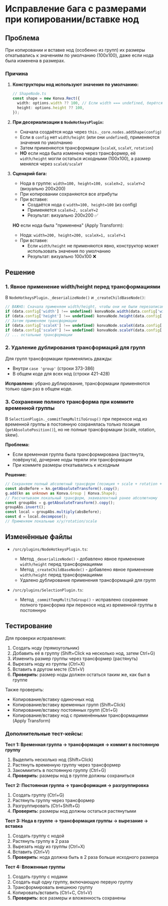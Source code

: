 # Исправление бага с размерами при копировании/вставке нод

## Проблема

При копировании и вставке нод (особенно из групп) их размеры откатывались к значениям по умолчанию (100x100), даже если нода была изменена в размерах.

### Причина

1. **Конструкторы нод используют значения по умолчанию:**

   ```typescript
   // ShapeNode.ts
   const shape = new Konva.Rect({
     width: options.width ?? 100, // Если width === undefined, берётся 100
     height: options.height ?? 100,
   });
   ```

2. **При десериализации в `NodeHotkeysPlugin`:**
   - Сначала создаётся нода через `this._core.nodes.addShape(config)`
   - Если в `config` нет `width/height` (или они `undefined`), применяются значения по умолчанию
   - Затем применяются трансформации (`scaleX`, `scaleY`, `rotation`)
   - **НО** если нода была изменена через трансформер, её `width/height` могли остаться исходными (100x100), а размер менялся через `scaleX/scaleY`

3. **Сценарий бага:**
   - Нода в группе: `width=100, height=100, scaleX=2, scaleY=2` (визуально 200x200)
   - При копировании сохраняются все атрибуты
   - При вставке:
     - Создаётся нода с `width=100, height=100` (из config)
     - Применяется `scaleX=2, scaleY=2`
     - Результат: визуально 200x200 ✅

   **НО** если нода была "применена" (Apply Transform):
   - Нода: `width=200, height=200, scaleX=1, scaleY=1`
   - При вставке:
     - Если `width/height` не применяются явно, конструктор может использовать значения по умолчанию
     - Результат: визуально 100x100 ❌

## Решение

### 1. Явное применение width/height перед трансформациями

В `NodeHotkeysPlugin._deserializeNode()` и `_createChildBaseNode()`:

```typescript
// ВАЖНО: Сначала применяем width/height, чтобы они не были перезаписаны значениями по умолчанию
if (data.config['width'] !== undefined) konvaNode.width(data.config['width'] as number);
if (data.config['height'] !== undefined) konvaNode.height(data.config['height'] as number);
// Затем применяем трансформации
if (data.config['scaleX'] !== undefined) konvaNode.scaleX(data.config['scaleX'] as number);
if (data.config['scaleY'] !== undefined) konvaNode.scaleY(data.config['scaleY'] as number);
// ... остальные трансформации
```

### 2. Удаление дублирования трансформаций для групп

Для групп трансформации применялись дважды:

- Внутри `case 'group'` (строки 373-386)
- В общем коде для всех нод (строки 421-428)

**Исправлено:** убрано дублирование, трансформации применяются только один раз в общем коде.

### 3. Сохранение полного трансформа при коммите временной группы

В `SelectionPlugin._commitTempMultiToGroup()` при переносе нод из временной группы в постоянную сохранялась только позиция (`getAbsolutePosition()`), но не полные трансформации (scale, rotation, skew).

**Проблема:**

- Если временная группа была трансформирована (растянута, повёрнута), дочерние ноды теряли эти трансформации
- При коммите размеры откатывались к исходным

**Решение:**

```typescript
// Сохраняем полный абсолютный трансформ (позиция + scale + rotation + skew)
const absBefore = kn.getAbsoluteTransform().copy();
g.add(kn as unknown as Konva.Group | Konva.Shape);
// Рассчитываем локальный трансформ, эквивалентный ранее абсолютному
const groupAbs = g.getAbsoluteTransform().copy();
groupAbs.invert();
const local = groupAbs.multiply(absBefore);
const d = local.decompose();
// Применяем локальные x/y/rotation/scale
```

## Изменённые файлы

- `/src/plugins/NodeHotkeysPlugin.ts`:
  - Метод `_deserializeNode()` - добавлено явное применение `width/height` перед трансформациями
  - Метод `_createChildBaseNode()` - добавлено явное применение `width/height` перед трансформациями
  - Удалено дублирование применения трансформаций для групп

- `/src/plugins/SelectionPlugin.ts`:
  - Метод `_commitTempMultiToGroup()` - исправлено сохранение полного трансформа при переносе нод из временной группы в постоянную

## Тестирование

Для проверки исправления:

1. Создать ноду (прямоугольник)
2. Добавить её в группу (Shift+Click на несколько нод, затем Ctrl+G)
3. Изменить размер группы через трансформер (растянуть)
4. Вырезать ноду из группы (Ctrl+X)
5. Вставить в другом месте (Ctrl+V)
6. **Проверить:** размер ноды должен остаться таким же, как был в группе

Также проверить:

- Копирование/вставку одиночных нод
- Копирование/вставку временных групп (Shift+Click)
- Копирование/вставку постоянных групп (Ctrl+G)
- Копирование/вставку нод с применёнными трансформациями (Apply Transform)

### Дополнительные тест-кейсы:

**Тест 1: Временная группа → трансформация → коммит в постоянную группу**

1. Выделить несколько нод (Shift+Click)
2. Растянуть временную группу через трансформер
3. Закоммитить в постоянную группу (Ctrl+G)
4. **Проверить:** размеры нод в группе должны сохраниться

**Тест 2: Постоянная группа → трансформация → разгруппировка**

1. Создать группу (Ctrl+G)
2. Растянуть группу через трансформер
3. Разгруппировать (Ctrl+Shift+G)
4. **Проверить:** размеры нод должны остаться растянутыми

**Тест 3: Нода в группе → трансформация группы → вырезание → вставка**

1. Создать группу с нодой
2. Растянуть группу в 2 раза
3. Вырезать ноду из группы (Ctrl+X)
4. Вставить (Ctrl+V)
5. **Проверить:** нода должна быть в 2 раза больше исходного размера

**Тест 4: Вложенные группы**

1. Создать группу с нодами
2. Создать ещё одну группу, включающую первую группу
3. Трансформировать внешнюю группу
4. Копировать/вставить (Ctrl+C, Ctrl+V)
5. **Проверить:** все размеры и вложенность сохранены

